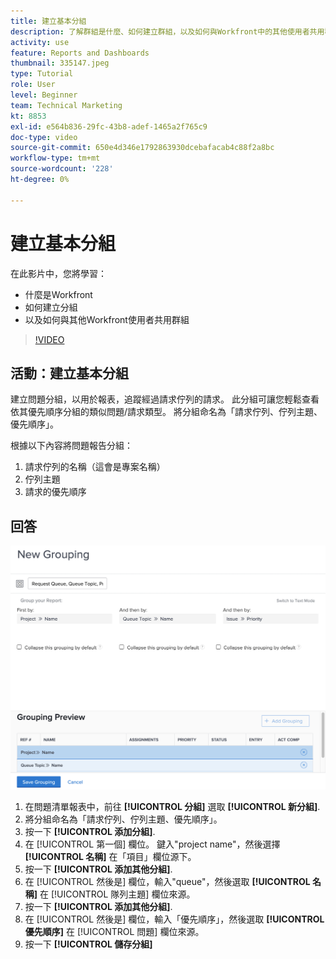 ```yaml
---
title: 建立基本分組
description: 了解群組是什麼、如何建立群組，以及如何與Workfront中的其他使用者共用群組。
activity: use
feature: Reports and Dashboards
thumbnail: 335147.jpeg
type: Tutorial
role: User
level: Beginner
team: Technical Marketing
kt: 8853
exl-id: e564b836-29fc-43b8-adef-1465a2f765c9
doc-type: video
source-git-commit: 650e4d346e1792863930dcebafacab4c88f2a8bc
workflow-type: tm+mt
source-wordcount: '228'
ht-degree: 0%

---
```


# 建立基本分組

在此影片中，您將學習：

* 什麼是Workfront
* 如何建立分組
* 以及如何與其他Workfront使用者共用群組

>[!VIDEO](https://video.tv.adobe.com/v/335147/?quality=12&learn=on)

## 活動：建立基本分組

建立問題分組，以用於報表，追蹤經過請求佇列的請求。 此分組可讓您輕鬆查看依其優先順序分組的類似問題/請求類型。 將分組命名為「請求佇列、佇列主題、優先順序」。

根據以下內容將問題報告分組：

1. 請求佇列的名稱（這會是專案名稱）
1. 佇列主題
1. 請求的優先順序

## 回答

![要建立新分組的螢幕影像](assets/grouping-exercise.png)

1. 在問題清單報表中，前往 **[!UICONTROL 分組]** 選取 **[!UICONTROL 新分組]**.
1. 將分組命名為「請求佇列、佇列主題、優先順序」。
1. 按一下 **[!UICONTROL 添加分組]**.
1. 在 [!UICONTROL 第一個] 欄位。 鍵入&quot;project name&quot;，然後選擇 **[!UICONTROL 名稱]** 在「項目」欄位源下。
1. 按一下 **[!UICONTROL 添加其他分組]**.
1. 在 [!UICONTROL 然後是] 欄位，輸入&quot;queue&quot;，然後選取 **[!UICONTROL 名稱]** 在 [!UICONTROL 隊列主題] 欄位來源。
1. 按一下 **[!UICONTROL 添加其他分組]**.
1. 在 [!UICONTROL 然後是] 欄位，輸入「優先順序」，然後選取 **[!UICONTROL 優先順序]** 在 [!UICONTROL 問題] 欄位來源。
1. 按一下 **[!UICONTROL 儲存分組]**
